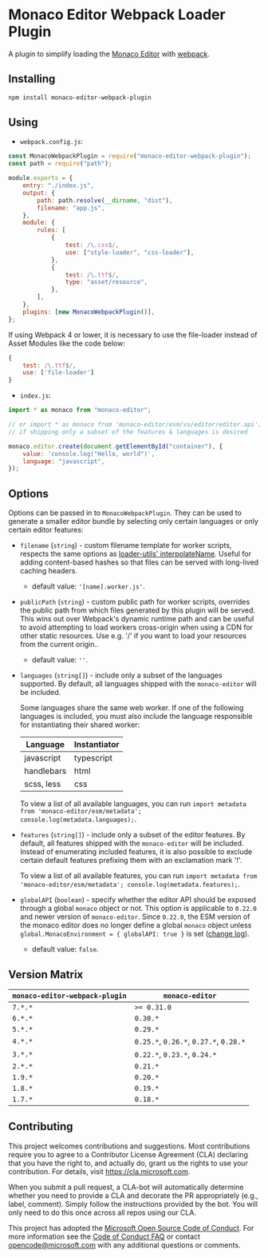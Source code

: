 # Monaco Editor Webpack Loader Plugin

A plugin to simplify loading the
[Monaco Editor](https://github.com/microsoft/monaco-editor) with
[webpack](https://webpack.js.org/).

## Installing

```sh
npm install monaco-editor-webpack-plugin
```

## Using

-   `webpack.config.js`:

```js
const MonacoWebpackPlugin = require("monaco-editor-webpack-plugin");
const path = require("path");

module.exports = {
	entry: "./index.js",
	output: {
		path: path.resolve(__dirname, "dist"),
		filename: "app.js",
	},
	module: {
		rules: [
			{
				test: /\.css$/,
				use: ["style-loader", "css-loader"],
			},
			{
				test: /\.ttf$/,
				type: "asset/resource",
			},
		],
	},
	plugins: [new MonacoWebpackPlugin()],
};
```

If using Webpack 4 or lower, it is necessary to use the file-loader instead of
Asset Modules like the code below:

```js
{
	test: /\.ttf$/,
	use: ['file-loader']
}
```

-   `index.js`:

```js
import * as monaco from "monaco-editor";

// or import * as monaco from 'monaco-editor/esm/vs/editor/editor.api';
// if shipping only a subset of the features & languages is desired

monaco.editor.create(document.getElementById("container"), {
	value: 'console.log("Hello, world")',
	language: "javascript",
});
```

## Options

Options can be passed in to `MonacoWebpackPlugin`. They can be used to generate
a smaller editor bundle by selecting only certain languages or only certain
editor features:

-   `filename` (`string`) - custom filename template for worker scripts,
    respects the same options as
    [loader-utils' interpolateName](https://github.com/webpack/loader-utils#interpolatename).
    Useful for adding content-based hashes so that files can be served with
    long-lived caching headers.
    -   default value: `'[name].worker.js'`.
-   `publicPath` (`string`) - custom public path for worker scripts, overrides
    the public path from which files generated by this plugin will be served.
    This wins out over Webpack's dynamic runtime path and can be useful to avoid
    attempting to load workers cross-origin when using a CDN for other static
    resources. Use e.g. '/' if you want to load your resources from the current
    origin..
    -   default value: `''`.
-   `languages` (`string[]`) - include only a subset of the languages supported.
    By default, all languages shipped with the `monaco-editor` will be included.

    Some languages share the same web worker. If one of the following languages
    is included, you must also include the language responsible for
    instantiating their shared worker:

    | Language   | Instantiator |
    | ---------- | ------------ |
    | javascript | typescript   |
    | handlebars | html         |
    | scss, less | css          |

    To view a list of all available languages, you can run
    `import metadata from 'monaco-editor/esm/metadata'; console.log(metadata.languages);`.

-   `features` (`string[]`) - include only a subset of the editor features. By
    default, all features shipped with the `monaco-editor` will be included.
    Instead of enumerating included features, it is also possible to exclude
    certain default features prefixing them with an exclamation mark '!'.

    To view a list of all available features, you can run
    `import metadata from 'monaco-editor/esm/metadata'; console.log(metadata.features);`.

-   `globalAPI` (`boolean`) - specify whether the editor API should be exposed
    through a global `monaco` object or not. This option is applicable to
    `0.22.0` and newer version of `monaco-editor`. Since `0.22.0`, the ESM
    version of the monaco editor does no longer define a global `monaco` object
    unless `global.MonacoEnvironment = { globalAPI: true }` is set
    ([change log](https://github.com/microsoft/monaco-editor/blob/main/CHANGELOG.md#0220-29012021)).
    -   default value: `false`.

## Version Matrix

| `monaco-editor-webpack-plugin` | `monaco-editor`                        |
| ------------------------------ | -------------------------------------- |
| `7.*.*`                        | `>= 0.31.0`                            |
| `6.*.*`                        | `0.30.*`                               |
| `5.*.*`                        | `0.29.*`                               |
| `4.*.*`                        | `0.25.*`, `0.26.*`, `0.27.*`, `0.28.*` |
| `3.*.*`                        | `0.22.*`, `0.23.*`, `0.24.*`           |
| `2.*.*`                        | `0.21.*`                               |
| `1.9.*`                        | `0.20.*`                               |
| `1.8.*`                        | `0.19.*`                               |
| `1.7.*`                        | `0.18.*`                               |

## Contributing

This project welcomes contributions and suggestions. Most contributions require
you to agree to a Contributor License Agreement (CLA) declaring that you have
the right to, and actually do, grant us the rights to use your contribution. For
details, visit https://cla.microsoft.com.

When you submit a pull request, a CLA-bot will automatically determine whether
you need to provide a CLA and decorate the PR appropriately (e.g., label,
comment). Simply follow the instructions provided by the bot. You will only need
to do this once across all repos using our CLA.

This project has adopted the
[Microsoft Open Source Code of Conduct](https://opensource.microsoft.com/codeofconduct/).
For more information see the
[Code of Conduct FAQ](https://opensource.microsoft.com/codeofconduct/faq/) or
contact [opencode@microsoft.com](mailto:opencode@microsoft.com) with any
additional questions or comments.
